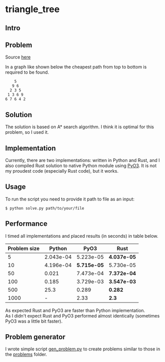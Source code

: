 # triangle_tree

## Intro

## Problem

Source [here](https://github.com/daftcode/daftacademy-python_levelup-spring2020/tree/master/rekrutacja)

In a graph like shown below the cheapest path from top to bottom is required to be found.

```plain
    5    
   9 6   
  2 3 5  
 1 3 6 9 
6 7 6 4 2
```

## Solution
The solution is based on A* search algorithm. I think it is optimal for this problem, so I used it.

## Implementation
Currently, there are two implementations: written in Python and Rust, and I also compiled Rust solution to native Python module using [PyO3](https://github.com/PyO3/pyo3). It is not my proudest code (especially Rust code), but it works.

## Usage
To run the script you need to provide it path to file as an input:
```console
$ python solve.py path/to/your/file
```

## Performance
I timed all implementations and placed results (in seconds) in table below.

Problem size | Python | PyO3 | Rust
---|---|---|---
5    | 2.043e-04 | 5.223e-05 | **4.037e-05**
10   | 4.196e-04 | **5.715e-05** | 5.730e-05
50   | 0.021 | 7.473e-04 | **7.372e-04**
100  | 0.185 | 3.729e-03 | **3.547e-03**
500  | 25.3 | 0.289 | **0.282**
1000 | - | 2.33 | **2.3**

As expected Rust and PyO3 are faster than Python implementation.  
As I didn't expect Rust and PyO3 performed almost identically (sometimes PyO3 was a little bit faster).

## Problem generator
I wrote simple script [gen_problem.py](problems/gen_problem.py) to create problems similar to those in the [problems](problems/) folder.
